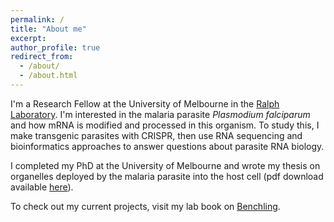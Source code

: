 ```yaml
---
permalink: /
title: "About me"
excerpt:
author_profile: true
redirect_from: 
  - /about/
  - /about.html
---
```

I'm a Research Fellow at the University of Melbourne in the [Ralph Laboratory](https://www.bio21.unimelb.edu.au/ralph-group). I'm interested in the malaria parasite *Plasmodium falciparum* and how mRNA is modified and processed in this organism. To study this, I make transgenic parasites with CRISPR, then use RNA sequencing and bioinformatics approaches to answer questions about parasite RNA biology. 

I completed my PhD at the University of Melbourne and wrote my thesis on organelles deployed by the malaria parasite into the host cell (pdf download available [here](https://emchugh.io/files/2018-02-25-thesis.pdf)).

To check out my current projects, visit my lab book on [Benchling](https://benchling.com/emchugh).